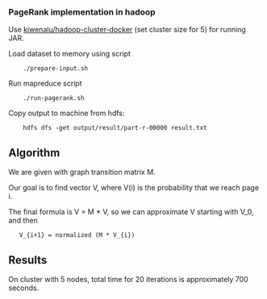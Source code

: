 ### PageRank implementation in hadoop


Use [kiwenalu/hadoop-cluster-docker](https://github.com/kiwenlau/hadoop-cluster-docker) (set cluster size for 5) for running JAR.

Load dataset to memory using script

```
    ./prepare-input.sh
```


Run mapreduce script
```
    ./run-pagerank.sh
```

Copy output to machine from hdfs:
```
    hdfs dfs -get output/result/part-r-00000 result.txt
```

## Algorithm

We are given with graph transition matrix M.

Our goal is to find vector V, where V(i) is the probability that we reach page i.

The final formula is V = M * V, so we can approximate V starting with V_0, and then

```
   V_{i+1} = normalized (M * V_{i})
```

## Results

On cluster with 5 nodes, total time for 20 iterations is approximately 700 seconds.